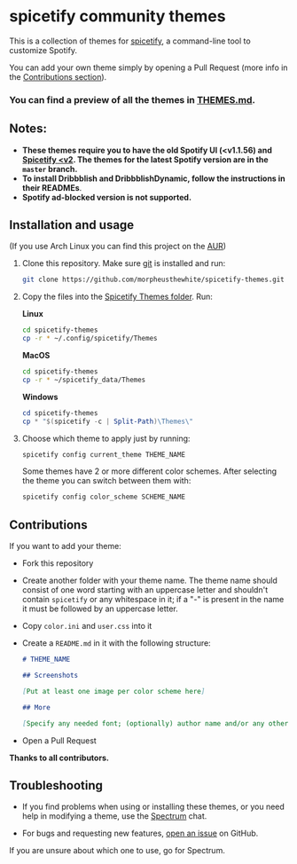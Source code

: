 # spicetify community themes

This is a collection of themes for [spicetify](https://github.com/khanhas/spicetify-cli), a command-line tool to customize Spotify.

You can add your own theme simply by opening a Pull Request (more info in the [Contributions section](#contributions)).

### **You can find a preview of all the themes in [THEMES.md](./THEMES.md).**

## Notes:

*   **These themes require you to have the old Spotify UI (\<v1.1.56) and [Spicetify \<v2](https://github.com/khanhas/spicetify-cli/wiki/Installation#legacy-spotify). The themes for the latest Spotify version are in the `master` branch.**
*   **To install Dribbblish and DribbblishDynamic, follow the instructions in their READMEs**.
*   **Spotify ad-blocked version is not supported.**

## Installation and usage

(If you use Arch Linux you can find this project on the [AUR](https://aur.archlinux.org/packages/spicetify-themes-git/))

1.  Clone this repository. Make sure [git](https://git-scm.com/) is installed and run:
    ```bash
    git clone https://github.com/morpheusthewhite/spicetify-themes.git
    ```

2.  Copy the files into the [Spicetify Themes folder](https://github.com/khanhas/spicetify-cli/wiki/Customization#themes). Run:

    **Linux**

    ```bash
    cd spicetify-themes
    cp -r * ~/.config/spicetify/Themes
    ```

    **MacOS**

    ```bash
    cd spicetify-themes
    cp -r * ~/spicetify_data/Themes
    ```

    **Windows**

    ```powershell
    cd spicetify-themes
    cp * "$(spicetify -c | Split-Path)\Themes\"
    ```

3.  Choose which theme to apply just by running:
    ```bash
    spicetify config current_theme THEME_NAME
    ```
    Some themes have 2 or more different color schemes. After selecting the theme you can switch between them with:
    ```bash
    spicetify config color_scheme SCHEME_NAME
    ```

## Contributions

If you want to add your theme:

*   Fork this repository
*   Create another folder with your theme name. The theme name should consist of one word starting with an uppercase letter and shouldn't contain `spicetify` or any whitespace in it; if a "-" is present in the name it must be followed by an uppercase letter.
*   Copy `color.ini` and `user.css` into it
*   Create a `README.md` in it with the following structure:

    ```markdown
    # THEME_NAME

    ## Screenshots

    [Put at least one image per color scheme here]

    ## More

    [Specify any needed font; (optionally) author name and/or any other info about the theme]

    ```
*   Open a Pull Request

**Thanks to all contributors.**

## Troubleshooting

*   If you find problems when using or installing these themes, or you need help in modifying a theme,
    use the [Spectrum](https://spectrum.chat/spicetify) chat.

*   For bugs and requesting new features, [open an issue](https://github.com/morpheusthewhite/spicetify-themes/issues/new/choose) on GitHub.

If you are unsure about which one to use, go for Spectrum.
